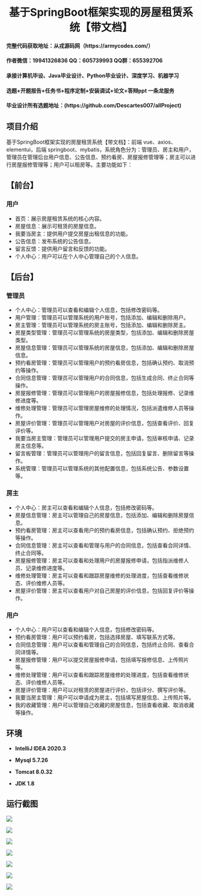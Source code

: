<h1 align="center">基于SpringBoot框架实现的房屋租赁系统【带文档】</h1></p>

<h4> 完整代码获取地址：从戎源码网（https://armycodes.com/） </h4>
<h4> 作者微信：19941326836 QQ：605739993 QQ群：655392706 </h4>
<h4> 承接计算机毕设、Java毕业设计、Python毕业设计、深度学习、机器学习 </h4>
<h4> 选题+开题报告+任务书+程序定制+安装调试+论文+答辩ppt 一条龙服务 </h4>
<h4> 毕业设计所有选题地址：(https://github.com/Descartes007/allProject) </h4>

## 项目介绍

基于SpringBoot框架实现的房屋租赁系统【带文档】：前端 vue、axios、elementui，后端 springboot、mybatis，系统角色分为：管理员、房主和用户，管理员在管理后台用户信息、公告信息、预约看房、房屋报修管理等；房主可以进行房屋报修管理等；用户可以租房等。主要功能如下：

## 【前台】
### 用户
- 首页：展示房屋租赁系统的核心内容。
- 房屋信息：展示可租赁的房屋信息。
- 我要当房主：提供用户提交房屋出租信息的功能。
- 公告信息：发布系统的公告信息。
- 留言反馈：提供用户留言和反馈的功能。
- 个人中心：用户可以在个人中心管理自己的个人信息。

## 【后台】
### 管理员

- 个人中心：管理员可以查看和编辑个人信息，包括修改密码等。
- 用户管理：管理员可以管理系统的用户账号，包括添加、编辑和删除用户。
- 房主管理：管理员可以管理系统的房主账号，包括添加、编辑和删除房主。
- 房屋类型管理：管理员可以管理系统的房屋类型，包括添加、编辑和删除房屋类型。
- 房屋信息管理：管理员可以管理系统的房屋信息，包括添加、编辑和删除房屋信息。
- 预约看房管理：管理员可以管理用户的预约看房信息，包括确认预约、取消预约等操作。
- 合同信息管理：管理员可以管理用户的合同信息，包括生成合同、终止合同等操作。
- 房屋报修管理：管理员可以管理用户的房屋报修信息，包括处理报修、记录维修进度等。
- 维修处理管理：管理员可以管理房屋维修的处理情况，包括派遣维修人员等操作。
- 房屋评价管理：管理员可以管理用户对房屋的评价信息，包括查看评价、回复评价等。
- 我要当房主管理：管理员可以管理用户提交的房主申请，包括审核申请、记录房主信息等。
- 留言板管理：管理员可以管理用户的留言信息，包括回复留言、删除留言等操作。
- 系统管理：管理员可以管理系统的其他配置信息，包括系统公告、参数设置等。

### 房主

- 个人中心：房主可以查看和编辑个人信息，包括修改密码等。
- 房屋信息管理：房主可以管理自己的房屋信息，包括添加、编辑和删除房屋信息。
- 预约看房管理：房主可以查看用户的预约看房信息，包括确认预约、拒绝预约等操作。
- 合同信息管理：房主可以查看和管理与用户的合同信息，包括查看合同详情、终止合同等。
- 房屋报修管理：房主可以查看和处理用户的房屋报修申请，包括指派维修人员、记录维修进度等。
- 维修处理管理：房主可以查看和跟踪房屋维修的处理进度，包括查看维修状态、评价维修人员等。
- 房屋评价管理：房主可以查看用户对自己房屋的评价信息，包括回复评价等操作。

### 用户
- 个人中心：用户可以查看和编辑个人信息，包括修改密码等。
- 预约看房管理：用户可以预约看房，包括选择房屋、填写联系方式等。
- 合同信息管理：用户可以查看和管理自己的合同信息，包括终止合同、查看合同详情等。
- 房屋报修管理：用户可以提交房屋报修申请，包括填写报修信息、上传照片等。
- 维修处理管理：用户可以查看和跟踪房屋维修的处理进度，包括查看维修状态、评价维修人员等。
- 房屋评价管理：用户可以对租赁的房屋进行评价，包括评分、撰写评价等。
- 我要当房主管理：用户可以申请成为房主，包括填写房屋信息、上传照片等。
- 我的收藏管理：用户可以管理自己收藏的房屋信息，包括查看收藏、取消收藏等操作。

## 环境

- <b>IntelliJ IDEA 2020.3</b>

- <b>Mysql 5.7.26</b>

- <b>Tomcat 8.0.32</b>

- <b>JDK 1.8</b>


## 运行截图
![](screenshot/1.png)

![](screenshot/2.png)

![](screenshot/3.png)

![](screenshot/4.png)

![](screenshot/5.png)

![](screenshot/6.png)

![](screenshot/7.png)
